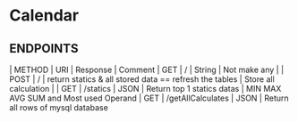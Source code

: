 # Calendar


## ENDPOINTS
| METHOD | URI       | Response | Comment
| GET    | /                  | String | Not make any | 
| POST   | /                  | return statics & all stored data == refresh the tables | Store all calculation | 
| GET    | /statics           | JSON | Return top 1 statics datas | MIN MAX AVG SUM and Most used Operand
| GET    | /getAllCalculates  | JSON | Return all rows of mysql database

